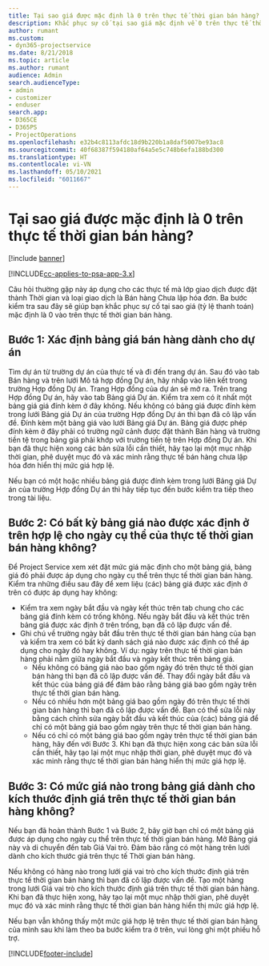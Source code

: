 ```yaml
---
title: Tại sao giá được mặc định là 0 trên thực tế thời gian bán hàng?
description: Khắc phục sự cố tại sao giá mặc định về 0 trên thực tế thời gian bán hàng.
author: rumant
ms.custom:
- dyn365-projectservice
ms.date: 8/21/2018
ms.topic: article
ms.author: rumant
audience: Admin
search.audienceType:
- admin
- customizer
- enduser
search.app:
- D365CE
- D365PS
- ProjectOperations
ms.openlocfilehash: e32b4c8113afdc18d9b220b1a8daf5007be93ac8
ms.sourcegitcommit: 40f68387f594180af64a5e5c748b6efa188bd300
ms.translationtype: HT
ms.contentlocale: vi-VN
ms.lasthandoff: 05/10/2021
ms.locfileid: "6011667"
---
```

# <a name="why-is-price-defaulting-to-zero-on-time-sales-actuals"></a>Tại sao giá được mặc định là 0 trên thực tế thời gian bán hàng?

[!include [banner](../includes/psa-now-project-operations.md)]

[!INCLUDE[cc-applies-to-psa-app-3.x](../includes/cc-applies-to-psa-app-3x.md)]

Câu hỏi thường gặp này áp dụng cho các thực tế mà lớp giao dịch được đặt thành Thời gian và loại giao dịch là Bán hàng Chưa lập hóa đơn. Ba bước kiểm tra sau đây sẽ giúp bạn khắc phục sự cố tại sao giá (tỷ lệ thanh toán) mặc định là 0 vào trên thực tế thời gian bán hàng.

## <a name="check-1-identify-the-sales-price-list-for-the-project"></a>Bước 1: Xác định bảng giá bán hàng dành cho dự án

Tìm dự án từ trường dự án của thực tế và đi đến trang dự án. Sau đó vào tab Bán hàng và trên lưới Mô tả hợp đồng Dự án, hãy nhấp vào liên kết trong trường Hợp đồng Dự án. Trang Hợp đồng của dự án sẽ mở ra. Trên trang Hợp đồng Dự án, hãy vào tab Bảng giá Dự án. Kiểm tra xem có ít nhất một bảng giá giá đính kèm ở đây không. Nếu không có bảng giá được đính kèm trong lưới Bảng giá Dự án của trường Hợp đồng Dự án thì bạn đã cô lập vấn đề. Đính kèm một bảng giá vào lưới Bảng giá Dự án. Bảng giá được phép đính kèm ở đây phải có trường ngữ cảnh được đặt thành Bán hàng và trường tiền tệ trong bảng giá phải khớp với trường tiền tệ trên Hợp đồng Dự án. Khi bạn đã thực hiện xong các bản sửa lỗi cần thiết, hãy tạo lại một mục nhập thời gian, phê duyệt mục đó và xác minh rằng thực tế bán hàng chưa lập hóa đơn hiển thị mức giá hợp lệ. 

Nếu bạn có một hoặc nhiều bảng giá được đính kèm trong lưới Bảng giá Dự án của trường Hợp đồng Dự án thì hãy tiếp tục đến bước kiểm tra tiếp theo trong tài liệu.

## <a name="check-2-are-any-of-the-price-lists-identified-above-valid-for-the-specific-date-of-the-time-sales-actual"></a>Bước 2: Có bất kỳ bảng giá nào được xác định ở trên hợp lệ cho ngày cụ thể của thực tế thời gian bán hàng không?

Để Project Service xem xét đặt mức giá mặc định cho một bảng giá, bảng giá đó phải được áp dụng cho ngày cụ thể trên thực tế thời gian bán hàng. Kiểm tra những điều sau đây để xem liệu (các) bảng giá được xác định ở trên có được áp dụng hay không:
- Kiểm tra xem ngày bắt đầu và ngày kết thúc trên tab chung cho các bảng giá đính kèm có trống không. Nếu ngày bắt đầu và kết thúc trên bảng giá được xác định ở trên trống, bạn đã cô lập được vấn đề. 
- Ghi chú về trường ngày bắt đầu trên thực tế thời gian bán hàng của bạn và kiểm tra xem có bất kỳ danh sách giá nào được xác định có thể áp dụng cho ngày đó hay không. Ví dụ: ngày trên thực tế thời gian bán hàng phải nằm giữa ngày bắt đầu và ngày kết thúc trên bảng giá. 
    - Nếu không có bảng giá nào bao gồm ngày đó trên thực tế thời gian bán hàng thì bạn đã cô lập được vấn đề. Thay đổi ngày bắt đầu và kết thúc của bảng giá để đảm bảo rằng bảng giá bao gồm ngày trên thực tế thời gian bán hàng. 
    - Nếu có nhiều hơn một bảng giá bao gồm ngày đó trên thực tế thời gian bán hàng thì bạn đã cô lập được vấn đề. Bạn có thể sửa lỗi này bằng cách chỉnh sửa ngày bắt đầu và kết thúc của (các) bảng giá để chỉ có một bảng giá bao gồm ngày trên thực tế thời gian bán hàng. 
    - Nếu có chỉ có một bảng giá bao gồm ngày trên thực tế thời gian bán hàng, hãy đến với Bước 3.
Khi bạn đã thực hiện xong các bản sửa lỗi cần thiết, hãy tạo lại một mục nhập thời gian, phê duyệt mục đó và xác minh rằng thực tế thời gian bán hàng hiển thị mức giá hợp lệ.

## <a name="check-3-is-there-a-price-in-the-price-list-for-the-pricing-dimensions-on-the-time-sales-actual"></a>Bước 3: Có mức giá nào trong bảng giá dành cho kích thước định giá trên thực tế thời gian bán hàng không?

Nếu bạn đã hoàn thành Bước 1 và Bước 2, bây giờ bạn chỉ có một bảng giá được áp dụng cho ngày cụ thể trên thực tế thời gian bán hàng. Mở Bảng giá này và di chuyển đến tab Giá Vai trò. Đảm bảo rằng có một hàng trên lưới dành cho kích thước giá trên thực tế Thời gian bán hàng.

Nếu không có hàng nào trong lưới giá vai trò cho kích thước định giá trên thực tế thời gian bán hàng thì bạn đã cô lập được vấn đề. Tạo một hàng trong lưới Giá vai trò cho kích thước định giá trên thực tế thời gian bán hàng. Khi bạn đã thực hiện xong, hãy tạo lại một mục nhập thời gian, phê duyệt mục đó và xác minh rằng thực tế thời gian bán hàng hiển thị mức giá hợp lệ.

Nếu bạn vẫn không thấy một mức giá hợp lệ trên thực tế thời gian bán hàng của mình sau khi làm theo ba bước kiểm tra ở trên, vui lòng ghi một phiếu hỗ trợ. 



[!INCLUDE[footer-include](../includes/footer-banner.md)]
